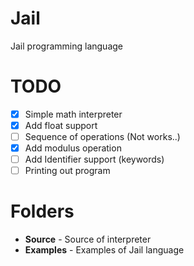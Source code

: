 # Jail
Jail programming language 
# TODO
- [x] Simple math interpreter
- [x] Add float support
- [ ] Sequence of operations (Not works..)
- [x] Add modulus operation
- [ ] Add Identifier support (keywords)
- [ ] Printing out program 
# Folders
- **Source** - Source of interpreter
- **Examples** - Examples of Jail language